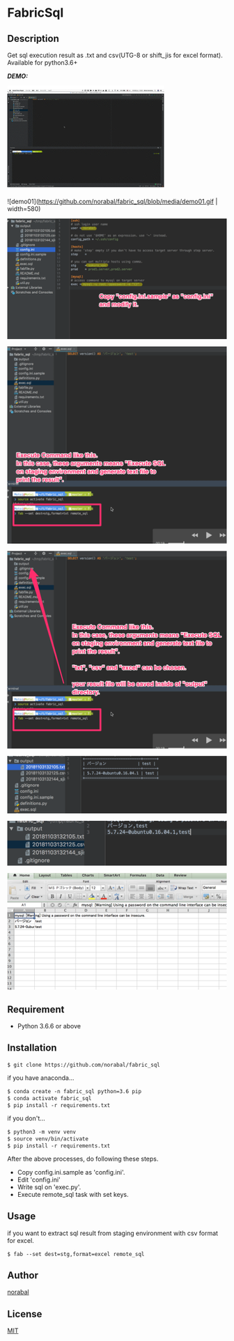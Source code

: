 # FabricSql

## Description

Get sql execution result as .txt and csv(UTG-8 or shift_jis for excel format).
Available for python3.6+


***DEMO:***

![result](https://github.com/norabal/fabric_sql/blob/media/demo.gif)

![demo01](https://github.com/norabal/fabric_sql/blob/media/demo01.gif | width=580)

![demo02](https://github.com/norabal/fabric_sql/blob/media/demo02.gif)

![demo03](https://github.com/norabal/fabric_sql/blob/media/demo03.gif)

![demo04](https://github.com/norabal/fabric_sql/blob/media/demo04.gif)

![demo05](https://github.com/norabal/fabric_sql/blob/media/demo05.gif)

![demo06](https://github.com/norabal/fabric_sql/blob/media/demo06.gif)

![demo07](https://github.com/norabal/fabric_sql/blob/media/demo07.gif)

## Requirement

- Python 3.6.6 or above

## Installation

    $ git clone https://github.com/norabal/fabric_sql

if you have anaconda...

    $ conda create -n fabric_sql python=3.6 pip
    $ conda activate fabric_sql
    $ pip install -r requirements.txt

if you don't...

    $ python3 -m venv venv
    $ source venv/bin/activate
    $ pip install -r requirements.txt

After the above processes, do following these steps.

- Copy config.ini.sample as 'config.ini'.
- Edit 'config.ini'
- Write sql on 'exec.py'.
- Execute remote_sql task with set keys.

## Usage

if you want to extract sql result from staging environment with csv format for excel.

    $ fab --set dest=stg,format=excel remote_sql

## Author

[norabal](https://twitter.com/norabalwks)

## License

[MIT](http://b4b4r07.mit-license.org)
